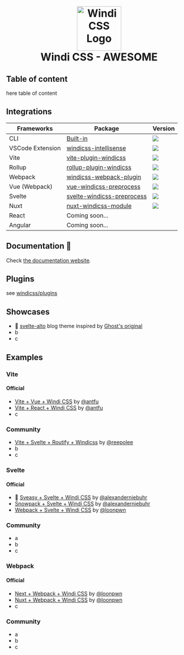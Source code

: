 [website]: https://windicss.netlify.app
<h1 align="center">
<a href="https://github.com/windicss/windicss/wiki">
  <img src="https://windicss.netlify.app/assets/logo.svg" alt="Windi CSS Logo" height="120" width="120"/><br>
</a>
  Windi CSS - AWESOME
</h1>

## Table of content

here table of content

## Integrations

| Frameworks | Package | Version |
| --- | --- | --- |
| CLI | [Built-in](https://windicss.netlify.app/guide/cli) | ![](https://img.shields.io/npm/v/windicss?label=&color=0EA5E9) |
| VSCode Extension | [windicss-intellisense](https://github.com/windicss/windicss-intellisense) | ![](https://img.shields.io/visual-studio-marketplace/v/voorjaar.windicss-intellisense.svg?label=&color=1388bd) |
| Vite | [vite-plugin-windicss](https://github.com/windicss/vite-plugin-windicss) | ![](https://img.shields.io/npm/v/vite-plugin-windicss?label=&color=0EA5E9) |
| Rollup | [rollup-plugin-windicss](https://github.com/windicss/vite-plugin-windicss/tree/main/packages/rollup-plugin-windicss) | ![](https://img.shields.io/npm/v/rollup-plugin-windicss?label=&color=1388bd) |
| Webpack | [windicss-webpack-plugin](https://github.com/windicss/windicss-webpack-plugin) | ![](https://img.shields.io/npm/v/windicss-webpack-plugin?label=&color=1388bd) |
| Vue (Webpack) | [vue-windicss-preprocess](https://github.com/windicss/vue-windicss-preprocess) | ![](https://img.shields.io/npm/v/vue-windicss-preprocess?label=&color=0EA5E9) |
| Svelte | [svelte-windicss-preprocess](https://github.com/windicss/svelte-windicss-preprocess) | ![](https://img.shields.io/npm/v/svelte-windicss-preprocess?label=&color=1388bd) |
| Nuxt | [nuxt-windicss-module](https://github.com/windicss/nuxt-windicss-module) | ![](https://img.shields.io/npm/v/nuxt-windicss-module?label=&color=1388bd) |
| React | Coming soon... | |
| Angular | Coming soon... | |

## Documentation 📖

Check [the documentation website][website].


## Plugins
see [windicss/plugins](https://github.com/windicss)

## Showcases

- 🚧 [svelte-alto](https://github.com/alexanderniebuhr/svelte-alto) blog theme inspired by [Ghost's original](https://github.com/TryGhost/Alto)
- b
- c

## Examples
### Vite

#### Official

- [Vite + Vue + Windi CSS](https://github.com/windicss/vite-plugin-windicss/tree/main/examples/vue) by [@antfu](https://github.com/antfu)
- [Vite + React + Windi CSS](https://github.com/windicss/vite-plugin-windicss/tree/main/examples/react) by [@antfu](https://github.com/antfu)
- c

### Community

 - [Vite + Svelte + Routify + Windicss](https://github.com/reepolee/svelte-routify-windi-vite) by [@reepolee](https://github.com/reepolee)
 - b
 - c

### Svelte

#### Official

- 🚧 [Sveasy + Svelte + Windi CSS](https://github.com/alexanderniebuhr/svelte-sveasy-windicss) by [@alexanderniebuhr](https://github.com/alexanderniebuhr)
- [Snowpack + Svelte + Windi CSS](https://github.com/windicss/svelte-windicss-preprocess/tree/main/example/snowpack) by [@alexanderniebuhr](https://github.com/alexanderniebuhr)
- [Webpack + Svelte + Windi CSS](https://github.com/windicss/webpack-windicss-plugin/tree/master/example/svelte) by [@loonpwn](https://github.com/loonpwn)

### Community

 - a
 - b
 - c

### Webpack

#### Official

- [Next + Webpack + Windi CSS](https://github.com/windicss/webpack-windicss-plugin/tree/master/example/next) by [@loonpwn](https://github.com/loonpwn)
- [Nuxt + Webpack + Windi CSS](https://github.com/windicss/webpack-windicss-plugin/tree/master/example/nuxt) by [@loonpwn](https://github.com/loonpwn)
- c

### Community

 - a
 - b
 - c